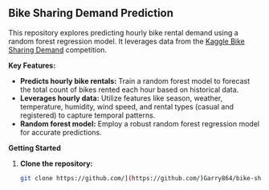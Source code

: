 ## Bike Sharing Demand Prediction

This repository explores predicting hourly bike rental demand using a random forest regression model. It leverages data from the [Kaggle Bike Sharing Demand](https://www.kaggle.com/c/bike-sharing-demand) competition.

**Key Features:**

* **Predicts hourly bike rentals:** Train a random forest model to forecast the total count of bikes rented each hour based on historical data.
* **Leverages hourly data:** Utilize features like season, weather, temperature, humidity, wind speed, and rental types (casual and registered) to capture temporal patterns.
* **Random forest model:** Employ a robust random forest regression model for accurate predictions.

**Getting Started**

1. **Clone the repository:**

   ```bash
   git clone https://github.com/](https://github.com/)Garry864/bike-sharing-demand-prediction.git


